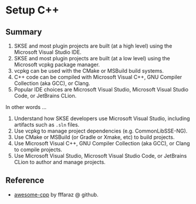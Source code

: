 # Setup C++

## Summary

1. SKSE and most plugin projects are built (at a high level) using the Microsoft Visual Studio IDE.
2. SKSE and most plugin projects are built (at a low level) using the Microsoft vcpkg package manager.
3. vcpkg can be used with the CMake or MSBuild build systems.
4. C++ code can be compiled with Microsoft Visual C++, GNU Compiler Collection (aka GCC), or Clang.
5. Popular IDE choices are Microsoft Visual Studio, Microsoft Visual Studio Code, or JetBrains CLion.

In other words ...

1. Understand how SKSE developers use Microsoft Visual Studio, including artifacts such as `.sln` files.
2. Use vcpkg to manage project dependencies (e.g. CommonLibSSE-NG).
3. Use CMake or MSBuild (or Gradle or Xmake, etc) to build projects.
4. Use Microsoft Visual C++, GNU Compiler Collection (aka GCC), or Clang to compile projects.
5. Use Microsoft Visual Studio, Microsoft Visual Studio Code, or JetBrains CLion to author and manage projects.

## Reference

- [awesome-cpp](https://github.com/fffaraz/awesome-cpp) by fffaraz @ github.